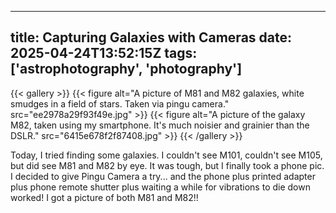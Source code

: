 
---
title: Capturing Galaxies with Cameras
date: 2025-04-24T13:52:15Z
tags: ['astrophotography', 'photography']
---

{{< gallery >}}
{{< figure alt="A picture of M81 and M82 galaxies, white smudges in a field of stars. Taken via pingu camera." src="ee2978a29f93f49e.jpg" >}}
{{< figure alt="A picture of the galaxy M82, taken using my smartphone. It's much noisier and grainier than the DSLR." src="6415e678f2f87408.jpg" >}}
{{< /gallery >}}

Today, I tried finding some galaxies. I couldn't see M101, couldn't see M105, but did see M81 and M82 by eye. It was tough, but I finally took a phone pic. I decided to give Pingu Camera a try...  and the phone plus printed adapter plus phone remote shutter plus waiting a while for vibrations to die down worked! I got a picture of both M81 and M82!!
